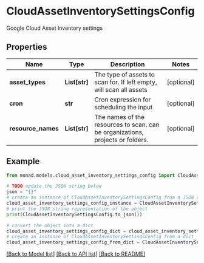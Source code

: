 # CloudAssetInventorySettingsConfig

Google Cloud Asset Inventory settings

## Properties

Name | Type | Description | Notes
------------ | ------------- | ------------- | -------------
**asset_types** | **List[str]** | The type of assets to scan for.  If left empty, will scan all assets | [optional] 
**cron** | **str** | Cron expression for scheduling the input | [optional] 
**resource_names** | **List[str]** | The names of the resources to scan. can be organizations, projects or folders. | [optional] 

## Example

```python
from monad.models.cloud_asset_inventory_settings_config import CloudAssetInventorySettingsConfig

# TODO update the JSON string below
json = "{}"
# create an instance of CloudAssetInventorySettingsConfig from a JSON string
cloud_asset_inventory_settings_config_instance = CloudAssetInventorySettingsConfig.from_json(json)
# print the JSON string representation of the object
print(CloudAssetInventorySettingsConfig.to_json())

# convert the object into a dict
cloud_asset_inventory_settings_config_dict = cloud_asset_inventory_settings_config_instance.to_dict()
# create an instance of CloudAssetInventorySettingsConfig from a dict
cloud_asset_inventory_settings_config_from_dict = CloudAssetInventorySettingsConfig.from_dict(cloud_asset_inventory_settings_config_dict)
```
[[Back to Model list]](../README.md#documentation-for-models) [[Back to API list]](../README.md#documentation-for-api-endpoints) [[Back to README]](../README.md)


